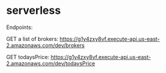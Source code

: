 # serverless

Endpoints:

GET a list of brokers:
https://g1y4zxy8vf.execute-api.us-east-2.amazonaws.com/dev/brokers


GET todaysPrice:
https://g1y4zxy8vf.execute-api.us-east-2.amazonaws.com/dev/todaysPrice
